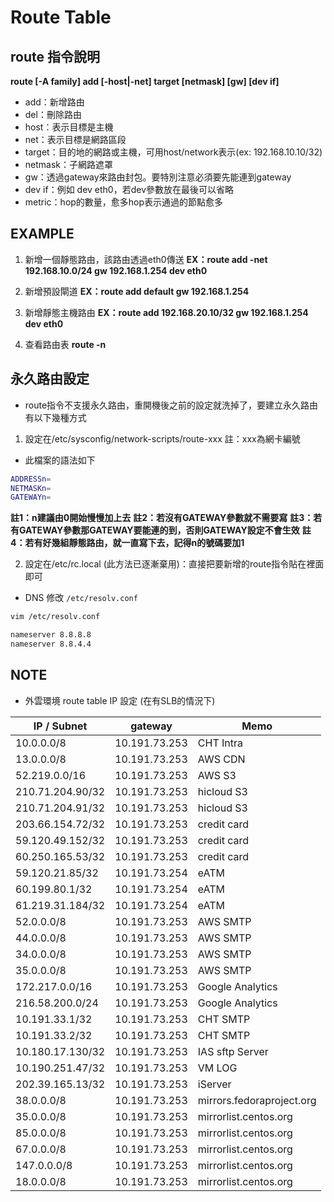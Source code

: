 # Route Table

## route 指令說明

**route [-A family] add [-host|-net] target [netmask] [gw] [dev if]**

- add：新增路由
- del：刪除路由
- host：表示目標是主機
- net：表示目標是網路區段
- target：目的地的網路或主機，可用host/network表示(ex: 192.168.10.10/32)
- netmask：子網路遮罩
- gw：透過gateway來路由封包。要特別注意必須要先能連到gateway
- dev if：例如 dev eth0，若dev參數放在最後可以省略
- metric：hop的數量，愈多hop表示通過的節點愈多

## EXAMPLE

1. 新增一個靜態路由，該路由透過eth0傳送
**EX：route add -net 192.168.10.0/24 gw 192.168.1.254 dev eth0**

2. 新增預設閘道
**EX：route add default gw 192.168.1.254**

3. 新增靜態主機路由
**EX：route add 192.168.20.10/32 gw 192.168.1.254 dev eth0**

4. 查看路由表
**route -n**

## 永久路由設定

- route指令不支援永久路由，重開機後之前的設定就洗掉了，要建立永久路由有以下幾種方式

1. 設定在/etc/sysconfig/network-scripts/route-xxx  註：xxx為網卡編號
- 此檔案的語法如下

```sh
ADDRESSn=
NETMASKn=
GATEWAYn=
```
**註1：n建議由0開始慢慢加上去**
**註2：若沒有GATEWAY參數就不需要寫**
**註3：若有GATEWAY參數那GATEWAY要能連的到，否則GATEWAY設定不會生效**
**註4：若有好幾組靜態路由，就一直寫下去，記得n的號碼要加1**

2. 設定在/etc/rc.local (此方法已逐漸棄用)：直接把要新增的route指令貼在裡面即可

- DNS 修改 `/etc/resolv.conf`

```sh
vim /etc/resolv.conf

nameserver 8.8.8.8
nameserver 8.8.4.4
```

## **NOTE**

- 外雲環境 route table IP 設定 (在有SLB的情況下)

| IP / Subnet      | gateway        | Memo               |  
|------------------|----------------|--------------------|
| 10.0.0.0/8       | 10.191.73.253  | CHT Intra          | 
| 13.0.0.0/8       | 10.191.73.253  | AWS CDN            | 
| 52.219.0.0/16    | 10.191.73.253  | AWS S3             |   
| 210.71.204.90/32 | 10.191.73.253  | hicloud S3         |
| 210.71.204.91/32 | 10.191.73.253  | hicloud S3         |
| 203.66.154.72/32 | 10.191.73.253  | credit card        |
| 59.120.49.152/32 | 10.191.73.253  | credit card        |
| 60.250.165.53/32 | 10.191.73.253  | credit card        |
| 59.120.21.85/32  | 10.191.73.254  | eATM               |
| 60.199.80.1/32   | 10.191.73.254  | eATM               |
| 61.219.31.184/32 | 10.191.73.254  | eATM               |
| 52.0.0.0/8       | 10.191.73.253  | AWS SMTP           |
| 44.0.0.0/8       | 10.191.73.253  | AWS SMTP           |
| 34.0.0.0/8       | 10.191.73.253  | AWS SMTP           |
| 35.0.0.0/8       | 10.191.73.253  | AWS SMTP           |
| 172.217.0.0/16   | 10.191.73.253  | Google Analytics   |
| 216.58.200.0/24  | 10.191.73.253  | Google Analytics   |
| 10.191.33.1/32   | 10.191.73.253  | CHT SMTP           | 
| 10.191.33.2/32   | 10.191.73.253  | CHT SMTP           | 
| 10.180.17.130/32 | 10.191.73.253  | IAS sftp Server    | 
| 10.190.251.47/32 | 10.191.73.253  | VM LOG             | 
| 202.39.165.13/32 | 10.191.73.253  | iServer            | 
| 38.0.0.0/8       | 10.191.73.253  | mirrors.fedoraproject.org | 
| 35.0.0.0/8       | 10.191.73.253  | mirrorlist.centos.org     | 
| 85.0.0.0/8       | 10.191.73.253  | mirrorlist.centos.org     | 
| 67.0.0.0/8       | 10.191.73.253  | mirrorlist.centos.org     | 
| 147.0.0.0/8      | 10.191.73.253  | mirrorlist.centos.org     | 
| 18.0.0.0/8       | 10.191.73.253  | mirrorlist.centos.org     | 







